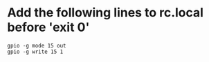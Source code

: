 # Add the following lines to rc.local before 'exit 0'

`gpio -g mode 15 out` <br>
`gpio -g write 15 1`
